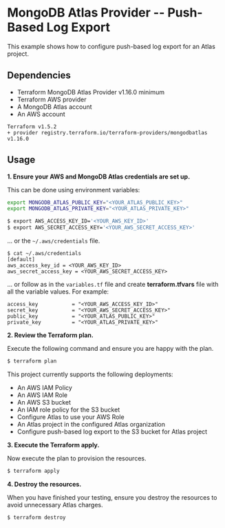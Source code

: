 # MongoDB Atlas Provider -- Push-Based Log Export 
This example shows how to configure push-based log export for an Atlas project.

## Dependencies

* Terraform MongoDB Atlas Provider v1.16.0 minimum
* Terraform AWS provider
* A MongoDB Atlas account 
* An AWS account


```
Terraform v1.5.2
+ provider registry.terraform.io/terraform-providers/mongodbatlas v1.16.0
```

## Usage

**1\. Ensure your AWS and MongoDB Atlas credentials are set up.**

This can be done using environment variables:

```bash
export MONGODB_ATLAS_PUBLIC_KEY="<YOUR_ATLAS_PUBLIC_KEY>"
export MONGODB_ATLAS_PRIVATE_KEY="<YOUR_ATLAS_PRIVATE_KEY>"
```

``` bash
$ export AWS_ACCESS_KEY_ID='<YOUR_AWS_KEY_ID>'
$ export AWS_SECRET_ACCESS_KEY='<YOUR_AWS_SECRET_ACCESS_KEY>'
```

... or the `~/.aws/credentials` file.

```
$ cat ~/.aws/credentials
[default]
aws_access_key_id = <YOUR_AWS_KEY_ID>
aws_secret_access_key = <YOUR_AWS_SECRET_ACCESS_KEY>
```
... or follow as in the `variables.tf` file and create **terraform.tfvars** file with all the variable values. For example:
```
access_key           = "<YOUR_AWS_ACCESS_KEY_ID>"
secret_key           = "<YOUR_AWS_SECRET_ACCESS_KEY>"
public_key           = "<YOUR_ATLAS_PUBLIC_KEY>"
private_key          = "<YOUR_ATLAS_PRIVATE_KEY>"
```

**2\. Review the Terraform plan.**

Execute the following command and ensure you are happy with the plan.

``` bash
$ terraform plan
```
This project currently supports the following deployments:

- An AWS IAM Policy
- An AWS IAM Role
- An AWS S3 bucket
- An IAM role policy for the S3 bucket
- Configure Atlas to use your AWS Role
- An Atlas project in the configured Atlas organization
- Configure push-based log export to the S3 bucket for Atlas project

**3\. Execute the Terraform apply.**

Now execute the plan to provision the resources.

``` bash
$ terraform apply
```

**4\. Destroy the resources.**

When you have finished your testing, ensure you destroy the resources to avoid unnecessary Atlas charges.

``` bash
$ terraform destroy
```

